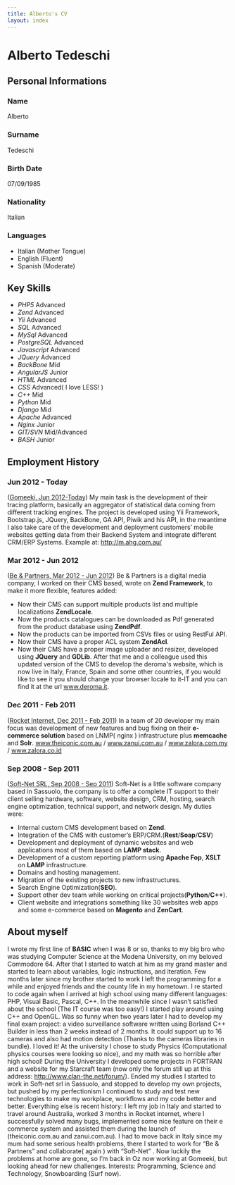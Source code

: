 ```yaml
---
title: Alberto's CV
layout: index
---
```


# Alberto Tedeschi #

## Personal Informations ##
### Name ###
Alberto
### Surname ###
Tedeschi
### Birth Date ###
07/09/1985 
### Nationality ###
Italian
### Languages ###
* Italian (Mother Tongue)
* English (Fluent)
* Spanish (Moderate)

## Key Skills ##
* _PHP5_ 
Advanced
* _Zend_ 
Advanced
* _Yii_ 
Advanced
* _SQL_ 
Advanced
* _MySql_ 
Advanced
* _PostgreSQL_ 
Advanced
* _Javascript_ 
Advanced
* _JQuery_ 
Advanced
* _BackBone_ 
Mid
* _AngularJS_ 
Junior
* _HTML_ 
Advanced
* _CSS_ 
Advanced( I love LESS! )
* _C++_ 
Mid
* _Python_ 
Mid
* _Django_ 
Mid
* _Apache_ 
Advanced
* _Nginx_ 
Junior
* _GIT/SVN_ 
Mid/Advanced
* _BASH_ 
Junior

## Employment History ##

### Jun 2012 - Today ###
(<abbr title="Gomeeki, Sydney, Australia">Gomeeki, Jun 2012-Today</abbr>) 
My main task is the development of their tracing platform, basically an aggregator of statistical data coming from different tracking engines.
The project is developed using Yii Framework, Bootstrap.js, JQuery, BackBone, GA API, Piwik and his API, in the meantime I also take care of the development and deployment customers’ mobile websites getting data from their Backend System and integrate different CRM/ERP Systems. 
Example at: http://m.ahg.com.au/

### Mar 2012 - Jun 2012  ###
(<abbr title="Be \& Partners, Reggio Emilia, Italy">Be & Partners, Mar 2012 - Jun 2012</abbr>) 
Be & Partners is a digital media company, I worked on their CMS based, wrote on **Zend Framework**, to make it more flexible, features added:
* Now their CMS can support multiple products list and multiple localizations **ZendLocale**.
* Now the products catalogues can be downloaded as Pdf generated from the product database using **ZendPdf**.
* Now the products can be imported from CSVs files or using RestFul API.
* Now their CMS have a proper ACL system **ZendAcl**.
* Now their CMS have a proper image uploader and resizer, developed using **JQuery** and **GDLib**.
After that me and a colleague used this updated version of the CMS to develop the deroma's website, which is now live in Italy, France, Spain and some other countries, if you would like to see it you should change your browser locale to it-IT and you can find it at the url www.deroma.it.

### Dec 2011 - Feb 2011 ###
(<abbr title="Rocket Internet gmbh, Sydney, Australia">Rocket Internet, Dec 2011 - Feb 2011</abbr>) 
In a team of 20 developer my main focus was development of new features and bug fixing on their **e-commerce solution** based on LNMP( nginx ) infrastructure plus **memcache** and **Solr**.
www.theiconic.com.au / www.zanui.com.au  / www.zalora.com.my / www.zalora.co.id

### Sep 2008 - Sep 2011 ###
(<abbr title="Soft-Net SRL, Sassuolo, Italy">Soft-Net SRL, Sep 2008 - Sep 2011</abbr>) 
Soft-Net is a little software company based in Sassuolo, the company is to offer a complete IT support to their client selling hardware, software, website design, CRM, hosting, search engine optimization, technical support, and network design.
My duties were:
* Internal custom CMS development based on **Zend**.
* Integration of the CMS with customer’s ERP/CRM.(**Rest**/**Soap**/**CSV**)
* Development and deployment of dynamic websites and web applications most of them based on **LAMP stack**.
* Development of a custom reporting platform using **Apache Fop**, **XSLT** on **LAMP** infrastructure.
* Domains and hosting management.
* Migration of the existing projects to new infrastructures.
* Search Engine Optimization(**SEO**).
* Support other dev team while working on critical projects(**Python**/**C++**).
* Client website and integrations something like 30 websites web apps and some e-commerce based on **Magento** and **ZenCart**.

## About myself ##

I wrote my first line of **BASIC** when I was 8 or so, thanks to my big bro who was studying Computer Science at the Modena University, on my beloved Commodore 64.
After that I started to watch at him as my grand master and started to learn about variables, logic instructions, and iteration. 
Few months later since my brother started to work I left the programming for a while and enjoyed friends and the county life in my hometown.
I re started to code again when I arrived at high school using many different languages: PHP, Visual Basic, Pascal, C++. 
In the meanwhile since I wasn’t satisfied about the school (The IT course was too easy!) I started play around using C++ and OpenGL.
Was so funny when two years later I had to develop my final exam project: a video surveillance software written using Borland C++ Builder in less than 2 weeks instead of 2 months.
It could support up to 16 cameras and also had motion detection (Thanks to the cameras libraries in bundle). I loved it!
At the university I chose to study Physics (Computational physics courses were looking so nice), and my math was so horrible after high school!
During the University I developed some projects in FORTRAN and a website for my Starcraft team (now only the forum still up at this address: http://www.clan-the.net/forum/). 
Ended my studies I started to work in Soft-net srl in Sassuolo, and stopped to develop my own projects, but pushed by my perfectionism I continued to study and test new technologies to make my workplace, workflows and my code better and better.
Everything else is recent history: I left my job in Italy and started to travel around Australia, worked 3 months in Rocket internet, where I successfully solved many bugs, implemented some nice feature on their e commerce system and assisted them during the launch of (theiconic.com.au and zanui.com.au).
I had to move back in Italy since my mum had some serious health problems, there I started to work for “Be & Partners” and collaborate( again ) with “Soft-Net” .
Now luckily the problems at home are gone, so I’m back in Oz now working at Gomeeki, but looking ahead for new challenges.
Interests: Programming, Science and Technology, Snowboarding (Surf now).
